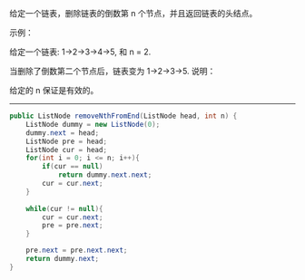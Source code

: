 给定一个链表，删除链表的倒数第 n 个节点，并且返回链表的头结点。

示例：

给定一个链表: 1->2->3->4->5, 和 n = 2.

当删除了倒数第二个节点后，链表变为 1->2->3->5.
说明：

给定的 n 保证是有效的。

***

```Java
public ListNode removeNthFromEnd(ListNode head, int n) {
    ListNode dummy = new ListNode(0);
    dummy.next = head;
    ListNode pre = head;
    ListNode cur = head;
    for(int i = 0; i <= n; i++){
        if(cur == null)
            return dummy.next.next;
        cur = cur.next;
    }
    
    while(cur != null){
        cur = cur.next;
        pre = pre.next;
    }

    pre.next = pre.next.next;
    return dummy.next;
}
```
